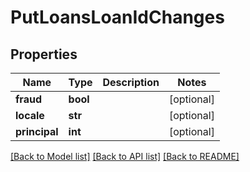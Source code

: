 # PutLoansLoanIdChanges

## Properties
Name | Type | Description | Notes
------------ | ------------- | ------------- | -------------
**fraud** | **bool** |  | [optional] 
**locale** | **str** |  | [optional] 
**principal** | **int** |  | [optional] 

[[Back to Model list]](../README.md#documentation-for-models) [[Back to API list]](../README.md#documentation-for-api-endpoints) [[Back to README]](../README.md)

